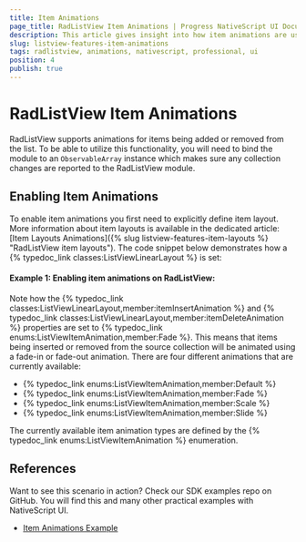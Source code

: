 ```yaml
---
title: Item Animations
page_title: RadListView Item Animations | Progress NativeScript UI Documentation
description: This article gives insight into how item animations are used with RadListView.
slug: listview-features-item-animations
tags: radlistview, animations, nativescript, professional, ui
position: 4
publish: true
---
```

# RadListView Item Animations
RadListView supports animations for items being added or removed from the list. To be able to utilize this functionality, you will need to bind the module to an `ObservableArray` instance which makes sure any collection changes are reported to the RadListView module.

## Enabling Item Animations
To enable item animations you first need to explicitly define item layout. More information about item layouts is available in the dedicated article: [Item Layouts Animations]({% slug listview-features-item-layouts %} "RadListView item layouts"). The code snippet below demonstrates how a {% typedoc_link classes:ListViewLinearLayout %} is set:

#### __Example 1: Enabling item animations on RadListView:__
<snippet id='listview-item-animations-xml'/>

Note how the {% typedoc_link classes:ListViewLinearLayout,member:itemInsertAnimation %} and {% typedoc_link classes:ListViewLinearLayout,member:itemDeleteAnimation %} properties are set to {% typedoc_link enums:ListViewItemAnimation,member:Fade %}. This means that items being inserted or removed from the source collection will be animated using a fade-in or fade-out animation. There are four different animations that are currently available:

- {% typedoc_link enums:ListViewItemAnimation,member:Default %}
- {% typedoc_link enums:ListViewItemAnimation,member:Fade %}
- {% typedoc_link enums:ListViewItemAnimation,member:Scale %}
- {% typedoc_link enums:ListViewItemAnimation,member:Slide %}

The currently available item animation types are defined by the {% typedoc_link enums:ListViewItemAnimation %} enumeration.

## References
Want to see this scenario in action?
Check our SDK examples repo on GitHub. You will find this and many other practical examples with NativeScript UI.

* [Item Animations Example](https://github.com/NativeScript/nativescript-ui-samples/tree/master/listview/app/examples/item-animations)